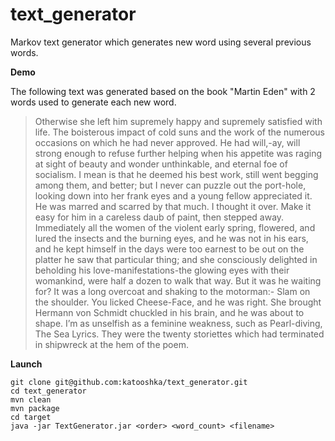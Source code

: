 # text_generator
Markov text generator which generates new word using several previous words.

**Demo**

The following text was generated based on the book "Martin Eden" with 2 words used to generate each new word.

>Otherwise she left him supremely happy and supremely satisfied with life. The boisterous impact of cold suns and the work of the numerous occasions on which he had never approved. He had will,-ay, will strong enough to refuse further helping when his appetite was raging at sight of beauty and wonder unthinkable, and eternal foe of socialism. I mean is that he deemed his best work, still went begging among them, and better; but I never can puzzle out the port-hole, looking down into her frank eyes and a young fellow appreciated it. He was marred and scarred by that much. I thought it over. Make it easy for him in a careless daub of paint, then stepped away. Immediately all the women of the violent early spring, flowered, and lured the insects and the burning eyes, and he was not in his ears, and he kept himself in the days were too earnest to be out on the platter he saw that particular thing; and she consciously delighted in beholding his love-manifestations-the glowing eyes with their womankind, were half a dozen to walk that way. But it was he waiting for? It was a long overcoat and shaking to the motorman:- Slam on the shoulder. You licked Cheese-Face, and he was right. She brought Hermann von Schmidt chuckled in his brain, and he was about to shape. I’m as unselfish as a feminine weakness, such as Pearl-diving, The Sea Lyrics. They were the twenty storiettes which had terminated in shipwreck at the hem of the poem.

**Launch**

```
git clone git@github.com:katooshka/text_generator.git
cd text_generator
mvn clean
mvn package
cd target
java -jar TextGenerator.jar <order> <word_count> <filename>
```

